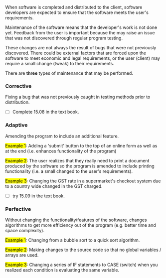 When software is completed and distributed to the client, software developers are expected to ensure that the software meets the user's requirements.

Maintenance of the software means that the developer's work is not done yet. Feedback from the user is important because the may raise an issue that was not discovered through regular program testing.

These changes are not always the result of bugs that were not previously discovered. There could be external factors that are forced upon the software to meet economic and legal requirements, or the user (client) may require a small change (tweak) to their requirements.


There are **three** types of maintenance that may be performed.


### Corrective
Fixing a bug that was not previously caught in testing methods prior to distribution.

- [ ] Complete 15.08 in the text book.


### Adaptive
Amending the program to include an additional feature.

<mark class="hltr-grey">Example 1</mark>: Adding a 'submit' button to the top of an online form as well as at the end (i.e. enhances functionality of the program)

<mark class="hltr-orange">Example 2</mark>: The user realizes that they really need to print a document produced by the software so the program is amended to include printing functionality (i.e. a small changed to the user's requirements).

<mark class="hltr-purple">Example 3</mark>: Changing the GST rate in a supermarket's checkout system due to a country wide changed in the GST charged.

- [ ] try 15.09 in the text book.


### Perfective 
Without changing the functionality/features of the software, changes algorithms to get more efficiency out of the program (e.g. better time and space complexity).

<mark class="hltr-green">Example 1</mark>: Changing from a bubble sort to a quick sort algorithm.

<mark class="hltr-purple">Example 2</mark>: Making changes to the source code so that no global variables / arrays are used.

<mark class="hltr-blue">Example 3</mark>: Changing a series of IF statements to CASE (switch) when you realized each condition is evaluating the same variable.